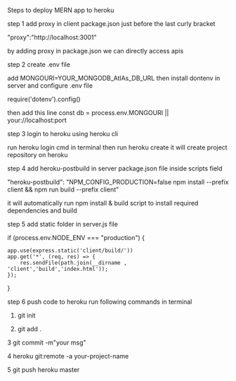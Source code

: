 Steps to deploy MERN app to heroku


step 1 add proxy in client package.json just before the last curly bracket

"proxy":"http://localhost:3001"

by adding proxy in package.json we can directly access apis


step 2 create .env file

add MONGOURI=YOUR_MONGODB_AtlAs_DB_URL
then install dontenv in server and configure .env file

require('dotenv').config()

then add this line 
const db = process.env.MONGOURI || your://localhost:port


step 3 login to heroku using heroku cli

run heroku login cmd in terminal
then run heroku create it will create project repository on heroku



step 4 add heroku-postbuild in server package.json file inside scripts field

"heroku-postbuild": "NPM_CONFIG_PRODUCTION=false npm install --prefix client && npm run build --prefix client"

it will automatically run npm install & build script to install required dependencies and build 



step 5 add static folder in server.js file

if (process.env.NODE_ENV === "production") {
    
    app.use(express.static('client/build/'))
    app.get('*', (req, res) => {
        res.sendFile(path.join(__dirname , 'client','build','index.html'));
    });

}


step 6 push code to heroku 
run following commands in terminal
1. git init

2. git add .

3  git commit -m"your msg"

4  heroku git:remote -a your-project-name
 
5  git push heroku master

